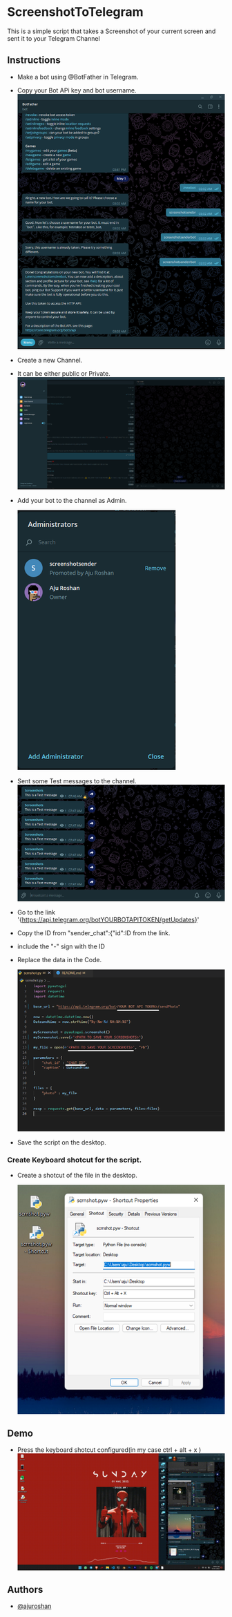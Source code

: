 # ScreenshotToTelegram

This is a simple script that takes a Screenshot of your current screen and sent it to your Telegram Channel


## Instructions

- Make a bot using @BotFather in Telegram.
- Copy your Bot APi key and bot username.
    ![App Screenshot](ScreenShots/image_2022-05-01_07-25-40.png)


- Create a new Channel.
- It can be either public or Private.
    ![App Screenshot](ScreenShots/image_2022-05-01_07-36-25.png)


- Add your bot to the channel as Admin.

    ![App Screenshot](ScreenShots/image_2022-05-01_07-41-08.png)


- Sent some Test messages to the channel.
    ![App Screenshot](ScreenShots/image_2022-05-01_07-47-29.png)


- Go to the link '{https://api.telegram.org/botYOURBOTAPITOKEN/getUpdates}'


- Copy the  ID from "sender_chat":{"id":ID  from the link. 
- include the "-" sign with the ID
- Replace the data in the Code.
    
    ![App Screenshot](ScreenShots/image_2022-05-01_08-04-04.png)

- Save the script on the desktop.

### Create Keyboard shotcut for the script.

- Create a shotcut of the file in the desktop. 

    ![App Screenshot](ScreenShots/image_2022-05-01_08-57-35.png)

## Demo 

- Press the keyboard shotcut configured(in my case ctrl + alt + x )
![](ScreenShots/demo.GIF)
## Authors

- [@ajuroshan](https://www.github.com/ajuroshan)

